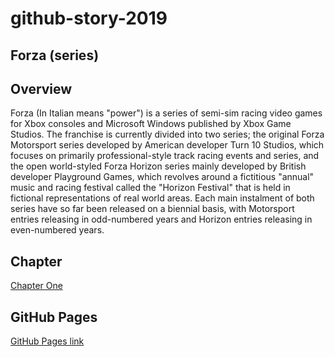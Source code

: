 # github-story-2019
## Forza (series)

## Overview
Forza (In Italian means "power") is a series of semi-sim racing video games for Xbox consoles and Microsoft Windows published by Xbox Game Studios. The franchise is currently divided into two series; the original Forza Motorsport series developed by American developer Turn 10 Studios, which focuses on primarily professional-style track racing events and series, and the open world-styled Forza Horizon series mainly developed by British developer Playground Games, which revolves around a fictitious "annual" music and racing festival called the "Horizon Festival" that is held in fictional representations of real world areas. Each main instalment of both series have so far been released on a biennial basis, with Motorsport entries releasing in odd-numbered years and Horizon entries releasing in even-numbered years.

## Chapter
[Chapter One](chapter01.html)

## GitHub Pages
[GitHub Pages link](https://github.com/MateuszITB/github-story-2019.git)
